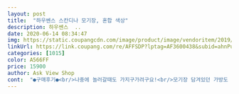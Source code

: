 ```yaml
---
layout: post 
title:  "하우쎈스 스칸디나 모기장, 혼합 색상" 
description: 하우쎈스  ..
date: 2020-06-14 08:34:47 
img: https://static.coupangcdn.com/image/product/image/vendoritem/2019/06/20/3717843608/1238b6cb-7cd1-4c49-af27-06f6a51576f5.jpg 
linkUrl: https://link.coupang.com/re/AFFSDP?lptag=AF3600438&subid=ahnPublicAsk&pageKey=94367359&itemId=292021202&vendorItemId=3717843608&traceid=V0-113-d950d1205979422b 
categories: [1015] 
color: A566FF 
price: 15900 
author: Ask View Shop 
cont:  "●구매후기●<br/>나중에 놀러갈때도 가지구가려구요!<br/>모기장 담겨있던 가방도 좋구 디자인도 깔끔하니 좋아용<br/>모기장 문도 양쪽이라 옆에 창문 여는데도 방해 되지 않아 편한것 같구요.<br/><br/>별 기대 안하고 삿던 모기장인데 너무 만족스러움ㅎ<br/>설치도 모기장 끝에 대만 빼면 완성이니 정말 말 그대로 원터치네요ㅎ<br/>아주 좋아요.<br/> 로켓배송라 아이의 오늘 낮잠부터 사용할 수 있어 좋아요.<br/> 아이가 모기에 엄청나게 물려서 엉망이라 급했음.<br/> 이것이 로켓배송의 매력!! 모기트랩 살까 하다가 일단은 모기장이 우선이다 싶어서 알아보다 구매함요.<br/> 흙침대라 160인데 원터치는 죄다 150이라 찾고 찾다가 이거 발견하고 아묻따 구매함.<br/> 아이도 좋아하고 나도 안심임.<br/> 굿임.<br/><br/>요즘 모기가 한두마리씩 보이길래 얼른 구매했어요한번에 쫙 펴지니 원터치로 가볍게 설치할 수 있어서 편리해요침대 모서리에 맞춰 툭 걸치면 끝예전에 쓰던 모기장보다 조금 여유있게 나온듯 해요 색상도 깔끔하고 디자인이 넘 이쁩니다^^ 모던스탈이라 질리지 않게 꾸준히 쓸 거 같아요! 문도 양쪽에 있어 거실에서 사용할때는 용이할것 같아요아이도 넘 좋아라해서 모기장안에서 노는듯 싶더니 곤히 자드라구요^^<br/>이젠 모기 걱정 안해도 되겠어요^^<br/>자는데 거추장스럽거나 불편해서 돈만 낭비하는거 아닐까 걱정했는데 전혀 그런거 없이 아늑하고 편하더라구요ㅎ<br/>지긋지긋한 모기, 날벌레들도 드뎌 빠이빠이네요!<br/>침대에 닿아있는 망이 뜨면 모기장 설치해도 그쪽으로 들어온다던데 다행히 착 가라앉아 모기 들어올 틈은 없네요.<br/><br/>펼쳐서 침대위에 쓰윽 올리기만 하면 설치 끝<br/>" 
---
```

